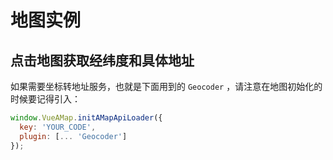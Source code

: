 # 地图实例

## 点击地图获取经纬度和具体地址

如果需要坐标转地址服务，也就是下面用到的 `Geocoder` ，请注意在地图初始化的时候要记得引入：

```javascript
window.VueAMap.initAMapApiLoader({
  key: 'YOUR_CODE',
  plugin: [... 'Geocoder']
});
```

<vuep template="#example"></vuep>

<script v-pre type="text/x-template" id="example">

  <template>
    <div class="amap-page-container">
      <el-amap
        vid="amapDemo"  
        :center="center"
        :zoom="zoom"  
        class="amap-demo"
        :events="events">
      </el-amap>
      <div class="toolbar">
        position: [{{ lng }}, {{ lat }}] address: {{ address }}
      </div>
    </div>
  </template>

  <style>
    .amap-demo {
      height: 300px;
    }
  </style>

  <script>
    module.exports = {
      data: function() {
        let self = this;

        return {
          zoom: 12,
          center: [121.59996, 31.197646],
          address: '',
          events: {
            click(e) {
              let { lng, lat } = e.lnglat;
              self.lng = lng;
              self.lat = lat;

              // 这里通过高德 SDK 完成。
              var geocoder = new AMap.Geocoder({
                radius: 1000,
                extensions: "all"
              });        
              geocoder.getAddress([lng ,lat], function(status, result) {
                if (status === 'complete' && result.info === 'OK') {
                  if (result && result.regeocode) {
                    self.address = result.regeocode.formattedAddress;
                    self.$nextTick();
                  }
                }
              });        
            }
          },
          lng: 0,
          lat: 0
        };
      }
    };
  </script>

</script>
